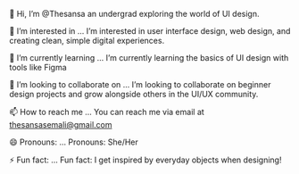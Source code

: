 👋 Hi, I’m @Thesansa
 an undergrad exploring the world of UI design.

👀 I’m interested in ...
I’m interested in user interface design, web design, and creating clean, simple digital experiences.

🌱 I’m currently learning ...
I’m currently learning the basics of UI design with tools like Figma 

💞️ I’m looking to collaborate on ...
I’m looking to collaborate on beginner design projects and grow alongside others in the UI/UX community.

📫 How to reach me ...
You can reach me via email at thesansasemali@gmail.com 

😄 Pronouns: ...
Pronouns: She/Her

⚡ Fun fact: ...
Fun fact: I get inspired by everyday objects when designing!
<!---
Thesansa/Thesansa is a ✨ special ✨ repository because its `README.md` (this file) appears on your GitHub profile.
You can click the Preview link to take a look at your changes.
--->
